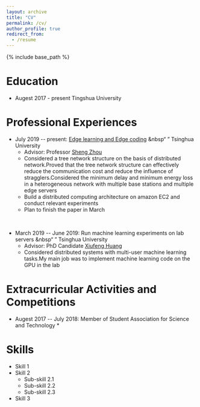 ```yaml
---
layout: archive
title: "CV"
permalink: /cv/
author_profile: true
redirect_from:
  - /resume
---
```


{% include base_path %}

Education
======
* Augest 2017 - present Tingshua University 

Professional Experiences
======
* July 2019 -- present: [Edge learning and Edge coding](http://network.ee.tsinghua.edu.cn/niulab/) &nbsp“   ” Tsinghua University
  * Advisor: Professor [Sheng Zhou](http://network.ee.tsinghua.edu.cn/shengzhou/)
  * Considered a tree network structure on the basis of distributed network.Proved that the tree network structure can effectively reduce the communication cost and reduce the influence of stragglers.Considered the minimum delay and minimum energy loss in a heterogeneous network with multiple base stations and multiple edge servers
  * Build a distributed computing architecture on amazon EC2 and conduct relevant experiments
  * Plan to finish the paper in March
<br/>

* March 2019 -- June 2019: Run machine learning experiments on lab servers  &nbsp“   ” Tsinghua University
  * Advisor: PhD Candidate [Xiufeng Huang](http://network.ee.tsinghua.edu.cn/niulab/?p=3649)
  * Considered distributed systems with multi-user machine learning tasks.My main job was to implement machine learning code on the GPU in the lab
  
Extracurricular Activities and Competitions
======
* Augest 2017 -- July 2018: Member of Student Association for Science and Technology 
  *

Skills
======
* Skill 1
* Skill 2
  * Sub-skill 2.1
  * Sub-skill 2.2
  * Sub-skill 2.3
* Skill 3
